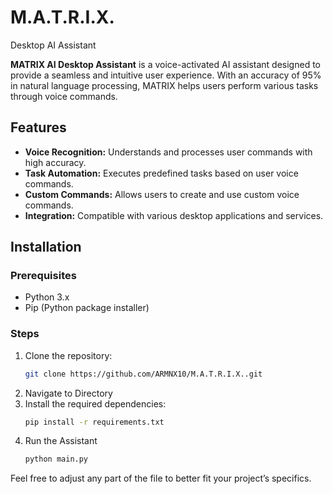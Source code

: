# M.A.T.R.I.X.
Desktop AI Assistant


**MATRIX AI Desktop Assistant** is a voice-activated AI assistant designed to provide a seamless and intuitive user experience. With an accuracy of 95% in natural language processing, MATRIX helps users perform various tasks through voice commands.

## Features

- **Voice Recognition:** Understands and processes user commands with high accuracy.
- **Task Automation:** Executes predefined tasks based on user voice commands.
- **Custom Commands:** Allows users to create and use custom voice commands.
- **Integration:** Compatible with various desktop applications and services.

## Installation

### Prerequisites

- Python 3.x
- Pip (Python package installer)

### Steps

1. Clone the repository:
   ```bash
   git clone https://github.com/ARMNX10/M.A.T.R.I.X..git
2. Navigate to Directory
3. Install the required dependencies:
    ```bash
    pip install -r requirements.txt
4. Run the Assistant 
    ```bash
    python main.py

Feel free to adjust any part of the file to better fit your project’s specifics.
